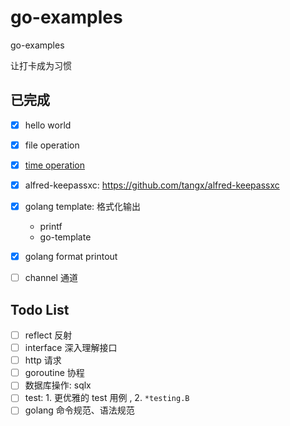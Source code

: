 # go-examples
go-examples

让打卡成为习惯

## 已完成
+ [x] hello world
+ [x] file operation
+ [x] [time operation](03-timeinfo/timeinfo.go)
+ [x] alfred-keepassxc: https://github.com/tangx/alfred-keepassxc
+ [x] golang template: 格式化输出
  + printf
  + go-template
+ [x] golang format printout
+ [ ] channel 通道


## Todo List

+ [ ] reflect 反射
+ [ ] interface 深入理解接口
+ [ ] http 请求
+ [ ] goroutine 协程
+ [ ] 数据库操作: sqlx
+ [ ] test: 1. 更优雅的 test 用例 , 2. `*testing.B`
+ [ ] golang 命令规范、语法规范